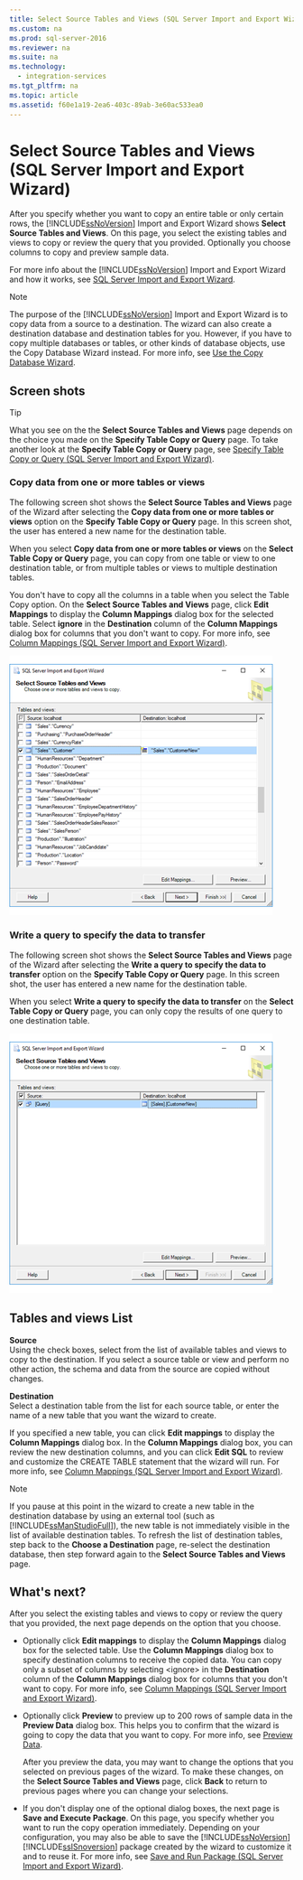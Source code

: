 ```yaml
---
title: Select Source Tables and Views (SQL Server Import and Export Wizard)
ms.custom: na
ms.prod: sql-server-2016
ms.reviewer: na
ms.suite: na
ms.technology: 
  - integration-services
ms.tgt_pltfrm: na
ms.topic: article
ms.assetid: f60e1a19-2ea6-403c-89ab-3e60ac533ea0
---
```

# Select Source Tables and Views (SQL Server Import and Export Wizard)
  After you specify whether you want to copy an entire table or only certain rows, the [!INCLUDE[ssNoVersion](../../Token\Other/ssNoVersion_md.md)] Import and Export Wizard shows **Select Source Tables and Views**. On this page, you select the existing tables and views to copy or review the query that you provided. Optionally you choose columns to copy and preview sample data.  
  
 For more info about the [!INCLUDE[ssNoVersion](../../Token\Other/ssNoVersion_md.md)] Import and Export Wizard and how it works, see [SQL Server Import and Export Wizard](../../Topics\TopicNameNotContainA/SQL-Server-Import-and-Export-Wizard.md).  
  
> [!NOTE]  
>  The purpose of the [!INCLUDE[ssNoVersion](../../Token\Other/ssNoVersion_md.md)] Import and Export Wizard is to copy data from a source to a destination. The wizard can also create a destination database and destination tables for you. However, if you have to copy multiple databases or tables, or other kinds of database objects, use the Copy Database Wizard instead. For more info, see [Use the Copy Database Wizard](../../Topics\TopicNameNotContainA/Use-the-Copy-Database-Wizard.md).  
  
## Screen shots  
  
> [!TIP]  
> What you see on the the **Select Source Tables and Views** page depends on the choice you made on the **Specify Table Copy or Query** page. To take another look at the **Specify Table Copy or Query** page, see [Specify Table Copy or Query &#40;SQL Server Import and Export Wizard&#41;](Specify%20Table%20Copy%20or%20Query%20\(SQL%20Server%20Import%20and%20Export%20Wizard\).md).  
  
### Copy data from one or more tables or views  
 The following screen shot shows the **Select Source Tables and Views** page of the Wizard after selecting the **Copy data from one or more tables or views** option on the **Specify Table Copy or Query** page. In this screen shot, the user has entered a new name for the destination table.  
   
 When you select **Copy data from one or more tables or views** on the **Select Table Copy or Query** page, you can copy from one table or view to one destination table, or from multiple tables or views to multiple destination tables.  
  
You don't have to copy all the columns in a table when you select the Table Copy option. On the **Select Source Tables and Views** page, click **Edit Mappings** to display the **Column Mappings** dialog box for the selected table. Select **ignore** in the **Destination** column of the **Column Mappings** dialog box for columns that you don't want to copy. For more info, see [Column Mappings &#40;SQL Server Import and Export Wizard&#41;](Column%20Mappings%20\(SQL%20Server%20Import%20and%20Export%20Wizard\).md).  
  
 ![Select tables page of the Import and Export Wizard](../../Images\Image\ImageNotContaina/Select-tables1.png "Select tables1")  
  
### Write a query to specify the data to transfer  
 The following screen shot shows the **Select Source Tables and Views** page of the Wizard after selecting the **Write a query to specify the data to transfer** option on the **Specify Table Copy or Query** page. In this screen shot, the user has entered a new name for the destination table.  
   
 When you select **Write a query to specify the data to transfer** on the **Select Table Copy or Query** page, you can only copy the results of one query to one destination table.  
  
 ![Select tables page of the Import and Export Wizard](../../Images\Image\ImageNotContaina/Select-tables2.png "Select tables2")  
  
## Tables and views List  
 **Source**  
 Using the check boxes, select from the list of available tables and views to copy to the destination. If you select a source table or view and perform no other action, the schema and data from the source are copied without changes.  
  
 **Destination**  
 Select a destination table from the list for each source table, or enter the name of a new table that you want the wizard to create.  
  
 If you specified a new table, you can click **Edit mappings** to display the **Column Mappings** dialog box.  In the **Column Mappings** dialog box, you can review the new destination columns, and you can click **Edit SQL** to review and customize the CREATE TABLE statement that the wizard will run. For more info, see [Column Mappings &#40;SQL Server Import and Export Wizard&#41;](Column%20Mappings%20\(SQL%20Server%20Import%20and%20Export%20Wizard\).md).  
  
> [!NOTE]  
>  If you pause at this point in the wizard to create a new table in the destination database by using an external tool \(such as  [!INCLUDE[ssManStudioFull](../../Token\Other/ssManStudioFull_md.md)]\), the new table is not immediately visible in the list of available destination tables. To refresh the list of destination tables, step back to the **Choose a Destination** page, re\-select the destination database, then step forward again to the **Select Source Tables and Views** page.  
  
## What's next?  
 After you select the existing tables and views to copy or review the query that you provided, the next page depends on the option that you choose.  
  
-   Optionally click **Edit mappings** to display the **Column Mappings** dialog box for the selected table. Use the **Column Mappings** dialog box to specify destination columns to receive the copied data. You can copy only a subset of columns by selecting \<ignore\> in the **Destination** column of the **Column Mappings** dialog box for columns that you don't want to copy. For more info, see [Column Mappings &#40;SQL Server Import and Export Wizard&#41;](Column%20Mappings%20\(SQL%20Server%20Import%20and%20Export%20Wizard\).md).  
  
-   Optionally click **Preview** to preview up to 200 rows of sample data in the **Preview Data** dialog box. This helps you to confirm that the wizard is going to copy the data that you want to copy. For more info, see [Preview Data](Preview%20Data%20Dialog%20Box%20\(SQL%20Server%20Import%20and%20Export%20Wizard\).md).  
  
     After you preview the data, you may want to change the options that you selected on previous pages of the wizard. To make these changes, on the **Select Source Tables and Views** page, click **Back** to return to previous pages where you can change your selections.  
  
-   If you don't display one of the optional dialog boxes, the next page is **Save and Execute Package**. On this page, you specify whether you want to run the copy operation immediately. Depending on your configuration, you may also be able to save the [!INCLUDE[ssNoVersion](../../Token\Other/ssNoVersion_md.md)][!INCLUDE[ssISnoversion](../../Token\Other/ssISnoversion_md.md)] package created by the wizard  to customize it and to reuse it. For more info, see [Save and Run Package &#40;SQL Server Import and Export Wizard&#41;](../Topic/Save%20and%20Run%20Package%20\(SQL%20Server%20Import%20and%20Export%20Wizard\).md).  
  
  